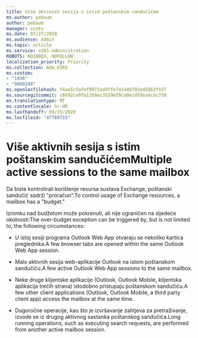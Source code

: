 ```yaml
---
title: Više aktivnih sesija s istim poštanskim sandučićem
ms.author: pebaum
author: pebaum
manager: scotv
ms.date: 07/27/2020
ms.audience: Admin
ms.topic: article
ms.service: o365-administration
ROBOTS: NOINDEX, NOFOLLOW
localization_priority: Priority
ms.collection: Adm_O365
ms.custom:
- "1836"
- "9000248"
ms.openlocfilehash: f4ae5c5afef9972ad4ffe74144d702ed58b2f437
ms.sourcegitcommit: c6692ce0fa1358ec3529e59ca0ecdfdea4cdc759
ms.translationtype: MT
ms.contentlocale: hr-HR
ms.lasthandoff: 09/15/2020
ms.locfileid: "47769715"
---
```

# <a name="multiple-active-sessions-to-the-same-mailbox"></a><span data-ttu-id="d3c59-102">Više aktivnih sesija s istim poštanskim sandučićem</span><span class="sxs-lookup"><span data-stu-id="d3c59-102">Multiple active sessions to the same mailbox</span></span>

<span data-ttu-id="d3c59-103">Da biste kontrolirali korištenje resursa sustava Exchange, poštanski sandučić sadrži "proračun".</span><span class="sxs-lookup"><span data-stu-id="d3c59-103">To control usage of Exchange resources, a mailbox has a "budget."</span></span>

<span data-ttu-id="d3c59-104">Iznimku nad budžetom može pokrenuti, ali nije ograničen na sljedeće okolnosti:</span><span class="sxs-lookup"><span data-stu-id="d3c59-104">The over-budget exception can be triggered by, but is not limited to, the following circumstances:</span></span>

- <span data-ttu-id="d3c59-105">U istoj sesiji programa Outlook Web App otvaraju se nekoliko kartica preglednika.</span><span class="sxs-lookup"><span data-stu-id="d3c59-105">A few browser tabs are opened within the same Outlook Web App session.</span></span>

- <span data-ttu-id="d3c59-106">Malo aktivnih sesija web-aplikacije Outlook na istom poštanskom sandučiću.</span><span class="sxs-lookup"><span data-stu-id="d3c59-106">A few active Outlook Web App sessions to the same mailbox.</span></span>

- <span data-ttu-id="d3c59-107">Neke druge klijentske aplikacije (Outlook, Outlook Mobile, klijentska aplikacija trećih strana) istodobno pristupaju poštanskom sandučiću.</span><span class="sxs-lookup"><span data-stu-id="d3c59-107">A few other client applications (Outlook, Outlook Mobile, a third party client app) access the mailbox at the same time.</span></span>

- <span data-ttu-id="d3c59-108">Dugoročne operacije, kao što je izvršavanje zahtjeva za pretraživanje, izvode se iz drugog aktivnog sastanka poštanskog sandučića.</span><span class="sxs-lookup"><span data-stu-id="d3c59-108">Long running operations, such as executing search requests, are performed from another active mailbox session.</span></span>

